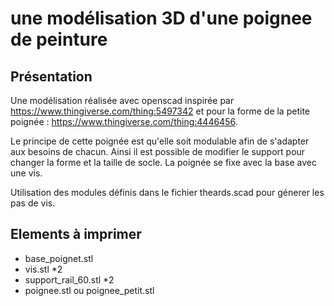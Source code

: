 # une modélisation 3D d'une poignee de peinture

## Présentation
Une modélisation réalisée avec openscad inspirée par https://www.thingiverse.com/thing:5497342 et pour la forme de la petite poignée : https://www.thingiverse.com/thing:4446456.

Le principe de cette poignée est qu'elle soit modulable afin de s'adapter aux besoins de chacun. Ainsi il est possible de modifier le support pour changer la forme et la taille de socle.
La poignée se fixe avec la base avec une vis.

Utilisation des modules définis dans le fichier theards.scad pour génerer les pas de vis.

## Elements à imprimer

- base_poignet.stl
- vis.stl *2
- support_rail_60.stl *2
- poignee.stl ou poignee_petit.stl

